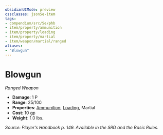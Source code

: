 ```yaml
---
obsidianUIMode: preview
cssclasses: json5e-item
tags:
- compendium/src/5e/phb
- item/property/ammunition
- item/property/loading
- item/property/martial
- item/weapon/martial/ranged
aliases: 
- "Blowgun"
---
```

# Blowgun
*Ranged Weapon*  

- **Damage**: 1 P
- **Range**: 25/100
- **Properties**: [Ammunition](5E2014官方资源/规则/item-properties.md#Ammunition), [Loading](5E2014官方资源/规则/item-properties.md#Loading), Martial
- **Cost**: 10 gp
- **Weight**: 1.0 lbs.

*Source: Player's Handbook p. 149. Available in the SRD and the Basic Rules.*